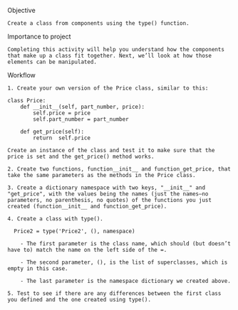 Objective

    Create a class from components using the type() function.

Importance to project

    Completing this activity will help you understand how the components that make up a class fit together. Next, we’ll look at how those elements can be manipulated.

Workflow

    1. Create your own version of the Price class, similar to this:

    class Price:
        def __init__(self, part_number, price):
            self.price = price
            self.part_number = part_number

        def get_price(self):
            return  self.price

    Create an instance of the class and test it to make sure that the price is set and the get_price() method works.

    2. Create two functions, function__init__ and function_get_price, that take the same parameters as the methods in the Price class.

    3. Create a dictionary namespace with two keys, "__init__" and "get_price", with the values being the names (just the names—no parameters, no parenthesis, no quotes) of the functions you just created (function__init__ and function_get_price).

    4. Create a class with type().

      Price2 = type('Price2', (), namespace)

        - The first parameter is the class name, which should (but doesn’t have to) match the name on the left side of the =.

        - The second parameter, (), is the list of superclasses, which is empty in this case.

        - The last parameter is the namespace dictionary we created above.

    5. Test to see if there are any differences between the first class you defined and the one created using type().


